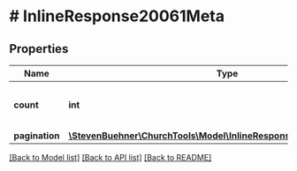 # # InlineResponse20061Meta

## Properties

Name | Type | Description | Notes
------------ | ------------- | ------------- | -------------
**count** | **int** | Count of donators on this current page. | [optional]
**pagination** | [**\StevenBuehner\ChurchTools\Model\InlineResponse2007MetaPagination**](InlineResponse2007MetaPagination.md) |  | [optional]

[[Back to Model list]](../../README.md#models) [[Back to API list]](../../README.md#endpoints) [[Back to README]](../../README.md)
